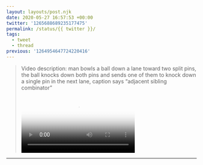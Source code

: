 ```yaml
---
layout: layouts/post.njk
date: 2020-05-27 16:57:53 +00:00
twitter: '1265688689235177475'
permalink: /status/{{ twitter }}/
tags: 
  - tweet
  - thread
previous: '1264954647724220416'
---
```


> <p class="sr-only">Video description: man bowls a ball down a lane toward two split pins, the ball knocks down both pins and sends one of them to knock down a single pin in the next lane, caption says “adjacent sibling combinator”</p>
> 
> <video controls loop preload="metadata" poster="/img/EZCgygnU0AUqW3B.jpg"><source src="/img/1265688689235177475-EZCgygnU0AUqW3B.mp4">Your browser does not support the video tag.</video>

---
